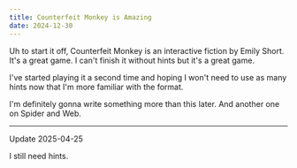 ```yaml
---
title: Counterfeit Monkey is Amazing
date: 2024-12-30
---
```


Uh to start it off, Counterfeit Monkey is an interactive fiction by Emily Short. It's a great game. I can't finish it without hints but it's a great game.

I've started playing it a second time and hoping I won't need to use as many hints now that I'm more familiar with the format.

I'm definitely gonna write something more than this later. And another one on Spider and Web.

---

Update 2025-04-25

I still need hints.
